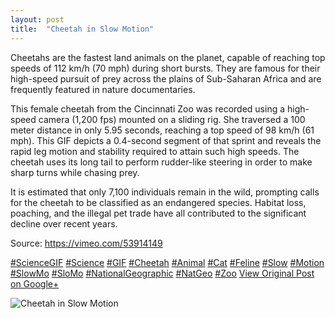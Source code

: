```yaml
---
layout: post
title:  "Cheetah in Slow Motion"
---
```


Cheetahs are the fastest land animals on the planet, capable of reaching top speeds of 112 km/h (70 mph) during short bursts. They are famous for their high-speed pursuit of prey across the plains of Sub-Saharan Africa and are frequently featured in nature documentaries.  
  
This female cheetah from the Cincinnati Zoo was recorded using a high-speed camera (1,200 fps) mounted on a sliding rig. She traversed a 100 meter distance in only 5.95 seconds, reaching a top speed of 98 km/h (61 mph). This GIF depicts a 0.4-second segment of that sprint and reveals the rapid leg motion and stability required to attain such high speeds. The cheetah uses its long tail to perform rudder-like steering in order to make sharp turns while chasing prey.  
  
It is estimated that only 7,100 individuals remain in the wild, prompting calls for the cheetah to be classified as an endangered species. Habitat loss, poaching, and the illegal pet trade have all contributed to the significant decline over recent years.  
  
Source: <https://vimeo.com/53914149>  
  
[#ScienceGIF](https://plus.google.com/s/%23ScienceGIF/posts) [#Science](https://plus.google.com/s/%23Science/posts) [#GIF](https://plus.google.com/s/%23GIF/posts) [#Cheetah](https://plus.google.com/s/%23Cheetah/posts) [#Animal](https://plus.google.com/s/%23Animal/posts) [#Cat](https://plus.google.com/s/%23Cat/posts) [#Feline](https://plus.google.com/s/%23Feline/posts) [#Slow](https://plus.google.com/s/%23Slow/posts) [#Motion](https://plus.google.com/s/%23Motion/posts) [#SlowMo](https://plus.google.com/s/%23SlowMo/posts) [#SloMo](https://plus.google.com/s/%23SloMo/posts) [#NationalGeographic](https://plus.google.com/s/%23NationalGeographic/posts) [#NatGeo](https://plus.google.com/s/%23NatGeo/posts) [#Zoo](https://plus.google.com/s/%23Zoo/posts)
[View Original Post on Google+](https://plus.google.com/+ColinSullender/posts/bDK8k6dPXuk)

![Cheetah in Slow Motion](https://i.imgur.com/6TMlLlv.gif)
